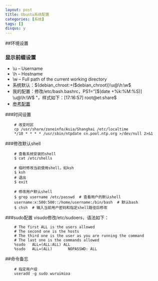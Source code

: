 ```yaml
---
layout: post
title: Ubuntu系统配置
categories: [系统]
tags: []
disqus: y
---
```

##环境设置
### 显示前缀设置
* \u – Username
* \h – Hostname
* \w – Full path of the current working directory
* 系统默认：${debian_chroot:+($debian_chroot)}\u@\h:\w\$
* 我的配置：修改/etc/bash.bashrc，PS1="[\$(date +%k:%M:%S)] \u@\h:\W\$ "，样式如下：[17:16:57] root@et:share$
* [参考配置](http://www.thegeekstuff.com/2008/09/bash-shell-ps1-10-examples-to-make-your-linux-prompt-like-angelina-jolie/)


###时间设置
        
        # 改变时区
        cp /usr/share/zoneinfo/Asia/Shanghai /etc/localtime
        */10 * * * * /usr/sbin/ntpdate cn.pool.ntp.org >/dev/null 2>&1

###修改默认shell

        # 查看系统安装的shell
        $ cat /etc/shells
        
        # 临时修改当前使用shell，如ksh
        $ ksh
        # 退出
        $ exit

        # 修改用户默认shell
        $ grep username /etc/passwd  # 查看用户的默认shell
        username:x:500:500::/home/username:/bin/bash  # 默认bash
        $ chsh  # 输入当前用户密码和指定shell路径后修改


###sudo配置
visudo修改/etc/sudoers，语法如下：
        
        # The first ALL is the users allowed
        # The second one is the hosts
        # The third one is the user as you are running the command
        # The last one is the commands allowed
        %sudo   ALL=(ALL:ALL) ALL    
        %sudo   ALL=(ALL)       NOPASSWD: ALL

##命令备忘
        
        # 指定用户组
        useradd -g sudo wuruimioa




